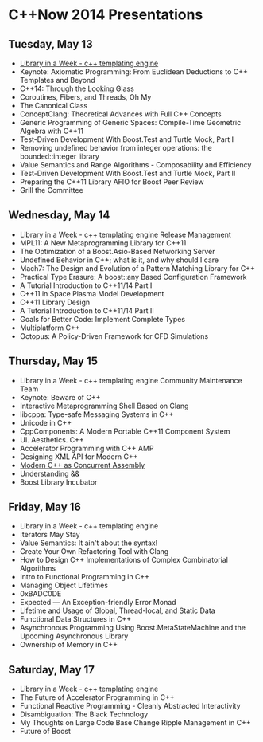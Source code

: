 # C++Now 2014 Presentations

## Tuesday, May 13

* [Library in a Week - c++ templating engine](https://github.com/boostcon/cppnow_presentations_2014/blob/master/liaw/template-engine-day1.pdf?raw=true)
* Keynote: Axiomatic Programming: From Euclidean Deductions to C++ Templates and Beyond
* C++14: Through the Looking Glass 
* Coroutines, Fibers, and Threads, Oh My 
* The Canonical Class
* ConceptClang: Theoretical Advances with Full C++ Concepts 
* Generic Programming of Generic Spaces: Compile-Time Geometric Algebra with C++11
* Test-Driven Development With Boost.Test and Turtle Mock, Part I
* Removing undefined behavior from integer operations: the bounded::integer library 
* Value Semantics and Range Algorithms - Composability and Efficiency 
* Test-Driven Development With Boost.Test and Turtle Mock, Part II
* Preparing the C++11 Library AFIO for Boost Peer Review
* Grill the Committee
 
## Wednesday, May 14
 
* Library in a Week - c++ templating engine Release Management
* MPL11: A New Metaprogramming Library for C++11
* The Optimization of a Boost.Asio-Based Networking Server 
* Undefined Behavior in C++; what is it, and why should I care
* Mach7: The Design and Evolution of a Pattern Matching Library for C++
* Practical Type Erasure: A boost::any Based Configuration Framework 
* A Tutorial Introduction to C++11/14 Part I
* C++11 in Space Plasma Model Development 
* C++11 Library Design 
* A Tutorial Introduction to C++11/14 Part II
* Goals for Better Code: Implement Complete Types 
* Multiplatform C++ 
* Octopus: A Policy-Driven Framework for CFD Simulations
 
## Thursday, May 15
 
* Library in a Week - c++ templating engine Community Maintenance Team
* Keynote: Beware of C++
* Interactive Metaprogramming Shell Based on Clang 
* libcppa: Type-safe Messaging Systems in C++ 
* Unicode in C++
* CppComponents: A Modern Portable C++11 Component System 
* UI. Aesthetics. C++ 
* Accelerator Programming with C++ AMP
* Designing XML API for Modern C++ 
* [Modern C++ as Concurrent Assembly](https://github.com/diegoperini/cppnow2014-doppl)
* Understanding &&
* Boost Library Incubator
 
## Friday, May 16
 
* Library in a Week - c++ templating engine
* Iterators May Stay 
* Value Semantics: It ain't about the syntax! 
* Create Your Own Refactoring Tool with Clang
* How to Design C++ Implementations of Complex Combinatorial Algorithms 
* Intro to Functional Programming in C++ 
* Managing Object Lifetimes
* 0xBADC0DE 
* Expected — An Exception-friendly Error Monad 
* Lifetime and Usage of Global, Thread-local, and Static Data
* Functional Data Structures in C++ 
* Asynchronous Programming Using Boost.MetaStateMachine and the Upcoming Asynchronous Library 
* Ownership of Memory in C++
 
## Saturday, May 17
 
* Library in a Week - c++ templating engine
* The Future of Accelerator Programming in C++ 
* Functional Reactive Programming - Cleanly Abstracted Interactivity 
* Disambiguation: The Black Technology
* My Thoughts on Large Code Base Change Ripple Management in C++
* Future of Boost



